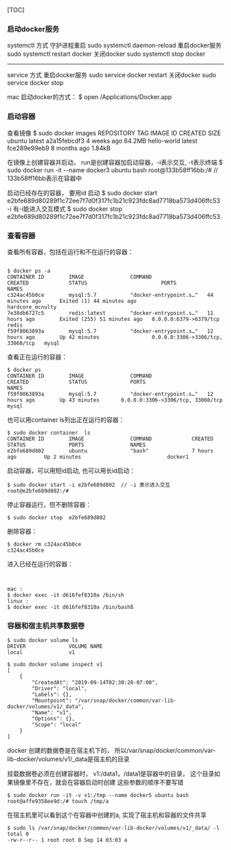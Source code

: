 [TOC]
### 启动docker服务
systemctl 方式
守护进程重启
sudo systemctl daemon-reload
重启docker服务
sudo systemctl restart docker
关闭docker
sudo systemctl stop docker

---------
service 方式
重启docker服务
sudo service docker restart
关闭docker
sudo service docker stop

mac 启动docker的方式：
$ open /Applications/Docker.app

### 启动容器
查看镜像
$ sudo docker images 
REPOSITORY          TAG                 IMAGE ID            CREATED             SIZE
ubuntu              latest              a2a15febcdf3        4 weeks ago         64.2MB
hello-world         latest              fce289e99eb9        8 months ago        1.84kB

在镜像上创建容器并启动， run是创建容器加启动容器，-i表示交互, -t表示终端
$ sudo docker run -it --name docker3 ubuntu bash
root@133b58ff16bb:/#     // 133b58ff16bb表示在容器中

启动已经存在的容器， 要用id 启动
$ sudo docker start e2bfe689d80289f1c72ee7f7d0f317fc1b21c923fdc8ad7718ba573d406ffc53  -i
有-i能进入交互模式
$ sudo docker stop e2bfe689d80289f1c72ee7f7d0f317fc1b21c923fdc8ad7718ba573d406ffc53


### 查看容器
查看所有容器，包括在运行和不在运行的容器：
```gotemplate

$ docker ps -a
CONTAINER ID        IMAGE               COMMAND                  CREATED             STATUS                        PORTS                               NAMES
c324ac45b0ce        mysql:5.7           "docker-entrypoint.s…"   44 minutes ago      Exited (1) 44 minutes ago                                         hardcore_mcnulty
7e38db6727c5        redis:latest        "docker-entrypoint.s…"   11 hours ago        Exited (255) 51 minutes ago   0.0.0.0:6379->6379/tcp              redis
f59f8063893a        mysql:5.7           "docker-entrypoint.s…"   12 hours ago        Up 42 minutes                 0.0.0.0:3306->3306/tcp, 33060/tcp   mysql

```
查看正在运行的容器：

```
$ docker ps
CONTAINER ID        IMAGE               COMMAND                  CREATED             STATUS              PORTS                               NAMES
f59f8063893a        mysql:5.7           "docker-entrypoint.s…"   12 hours ago        Up 43 minutes       0.0.0.0:3306->3306/tcp, 33060/tcp   mysql

```
也可以用container ls列出正在运行的容器：

```
$ sudo docker container  ls
CONTAINER ID        IMAGE               COMMAND             CREATED             STATUS              PORTS               NAMES
e2bfe689d802        ubuntu              "bash"              7 hours ago         Up 2 minutes                            docker1

```
启动容器，可以用短id启动, 也可以用长id启动：

```
$ sudo docker start -i e2bfe689d802  // -i 表示进入交互
root@e2bfe689d802:/# 

```
停止容器运行，但不删除容器：

```
$ sudo docker stop  e2bfe689d802

```

删除容器：
```
$ docker rm c324ac45b0ce
c324ac45b0ce

```

进入已经在运行的容器：

```gotemplate


mac :
$ docker exec -it d616fef8310a /bin/sh
linux :
$ docker exec -it d616fef8310a /bin/bashß

```
### 容器和宿主机共享数据卷

```
$ sudo docker volume ls
DRIVER              VOLUME NAME
local               v1

$ sudo docker volume inspect v1
[
    {
        "CreatedAt": "2019-09-14T02:30:28-07:00",
        "Driver": "local",
        "Labels": {},
        "Mountpoint": "/var/snap/docker/common/var-lib-docker/volumes/v1/_data",
        "Name": "v1",
        "Options": {},
        "Scope": "local"
    }
]
```

docker 创建的数据卷是在宿主机下的， 所以/var/snap/docker/common/var-lib-docker/volumes/v1/_data是宿主机的目录

挂载数据卷必须在创建容器时， v1:/data1，/data1是容器中的目录， 这个目录如果镜像里不存在，就会在容器启动时创建 这些参数的顺序不要写错

```
$ sudo docker run -it -v v1:/tmp --name docker5 ubuntu bash
root@affe9358ee9d:/# touch /tmp/a   

```

在宿主机里可以看到这个在容器中创建的a, 实现了宿主机和容器的文件共享
```
$ sudo ls /var/snap/docker/common/var-lib-docker/volumes/v1/_data/ -l
total 0
-rw-r--r-- 1 root root 0 Sep 14 03:03 a

```
